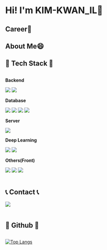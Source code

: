 # Hi! I'm KIM-KWAN_IL👋



## Career🔭


## About Me😄


<!--

Here are some ideas to get you started:

- 🔭 I’m currently working on ...
- 🌱 I’m currently learning ...
- 👯 I’m looking to collaborate on ...
- 🤔 I’m looking for help with ...
- 💬 Ask me about ...
- 📫 How to reach me: ...
- 😄 Pronouns: ...
- ⚡ Fun fact: ...
-->

## 🔨 Tech Stack 🔨
<div align="left">
<div style="display:flex; flex-direction:column; align-items:flex-start;">
    <!-- Backend -->
    <p><strong>Backend</strong></p>
    <div>
        <img src="https://img.shields.io/badge/Java-007396?style=for-the-badge&logo=Java&logoColor=white"> 
        <img src="https://img.shields.io/badge/fastapi-6DB33F?style=for-the-badge&logo=fastapi&logoColor=white"> 
    </div>
    <!-- Database -->
    <p><strong>Database</strong></p>
    <div>
        <img src="https://img.shields.io/badge/DataGrip-F80000?style=for-the-badge&logo=oracle&logoColor=white"> 
        <img src="https://img.shields.io/badge/mysql-4479A1?style=for-the-badge&logo=mysql&logoColor=white"> 
        <img src="https://img.shields.io/badge/firebase-FFCA28?style=for-the-badge&logo=firebase&logoColor=white">
        <img src="https://img.shields.io/badge/amazons3-FFCA28?style=for-the-badge&logo=amazons3&logoColor=white">
    </div>
    <!-- Server -->
    <p><strong>Server</strong></p>
    <div>
        <img src="https://img.shields.io/badge/Amazon AWS-232F3E?style=for-the-badge&logo=amazon aws&logoColor=white"> 
    </div>
    <!-- Frontend -->
    <p><strong>Deep Learning</strong></p>
    <div>
        <img src="https://img.shields.io/badge/scikitlearn-E34F26?style=flat-square&logo=scikitlearn&logoColor=white"> 
        <img src="https://img.shields.io/badge/scipy-7952B3?style=flat-square&logo=scipyp&logoColor=white">
    </div>
    <!-- Others -->
    <p><strong>Others(Front)</strong></p>
    <div>
        <img src="https://img.shields.io/badge/Andoid Studio-3DDC84?style=flat-square&logo=android studio&logoColor=white">
        <img src="https://img.shields.io/badge/html5-3776AB?style=flat-square&logo=html5&logoColor=white">
        <img src="https://img.shields.io/badge/javascript-3776AB?style=flat-square&logo=javascript&logoColor=white"> 
</div><br>

## 📞 Contact 📞
<div style="display:flex; flex-direction:row;">
    <a href="david5452@naver.com">
        <img src="https://img.shields.io/badge/Gmail-EA4335?style=for-the-badge&logo=Gmail&logoColor=white"> 
    </a>
   
</div><br>

## 🔭 Github 🔭
﻿[![Top Langs](https://github-readme-stats.vercel.app/api/top-langs/?username=anselmo228&langs_count=10&layout=compact&theme=dark)](https://github.com/anselmo228/anselmo228)﻿﻿

